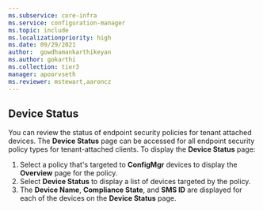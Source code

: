 ```yaml
---
ms.subservice: core-infra
ms.service: configuration-manager
ms.topic: include
ms.localizationpriority: high
ms.date: 09/29/2021
author:  gowdhamankarthikeyan
ms.author: gokarthi
ms.collection: tier3
manager: apoorvseth
ms.reviewer: mstewart,aaroncz 
---
```

<!--This file is currently used by deploy-firewall-policy.md, deploy-asr-policy.md, deploy-antivirus-policy.md, and atp-onboard.md-->

## <a name="device-status-preview"></a> Device Status
<!--IN9264837-->

You can review the status of endpoint security policies for tenant attached devices. The **Device Status** page can be accessed for all endpoint security policy types for tenant-attached clients. To display the **Device Status** page:

1. Select a policy that's targeted to **ConfigMgr** devices to display the **Overview** page for the policy.
1. Select **Device Status** to display a list of devices targeted by the policy.
1. The **Device Name**, **Compliance State**, and **SMS ID** are displayed for each of the devices on the  **Device Status** page.
